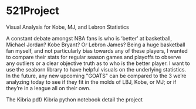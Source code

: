 # 521Project
Visual Analysis for Kobe, MJ, and Lebron Statistics

A constant debate amongst NBA fans is who is ‘better’ at basketball, Michael Jordan? Kobe
Bryant? Or Lebron James? Being a huge basketball fan myself, and not particularly bias towards
any of these players, I wanted to compare their stats for regular season games and playoffs to
observe any outliers or a clear objective truth as to who is the better player. I want to use the
seaborn library to have helpful visuals on the underlying statistics. In the future, any new upcoming "GOATS" can be compared to the 3 we’re analyzing today to see if they fit in the molds of LBJ,
Kobe, or MJ; or if they’re in a league all on their own.

The Kibria pdf/ Kibria python notebook detail the project
